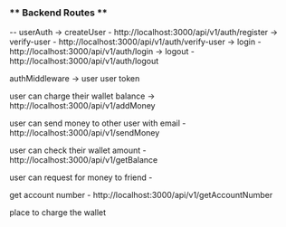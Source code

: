 ### ** Backend Routes **

-- userAuth
-> createUser - http://localhost:3000/api/v1/auth/register
-> verify-user - http://localhost:3000/api/v1/auth/verify-user
-> login - http://localhost:3000/api/v1/auth/login
-> logout - http://localhost:3000/api/v1/auth/logout

authMiddleware -> user user token

user can charge their wallet balance -> http://localhost:3000/api/v1/addMoney


user can send money to other user with email - http://localhost:3000/api/v1/sendMoney

user can check their wallet amount - http://localhost:3000/api/v1/getBalance

user can request for money to friend - 

get account number - http://localhost:3000/api/v1/getAccountNumber


place to charge the wallet
